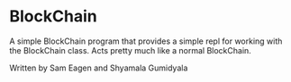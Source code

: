 # BlockChain
A simple BlockChain program that provides a simple repl for working with the BlockChain class. Acts pretty much like 
a normal BlockChain.

Written by Sam Eagen and Shyamala Gumidyala
